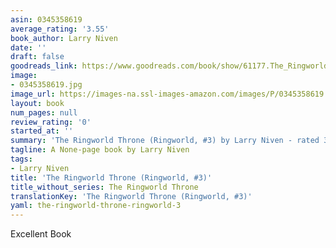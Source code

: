```yaml
---
asin: 0345358619
average_rating: '3.55'
book_author: Larry Niven
date: ''
draft: false
goodreads_link: https://www.goodreads.com/book/show/61177.The_Ringworld_Throne
image:
- 0345358619.jpg
image_url: https://images-na.ssl-images-amazon.com/images/P/0345358619.01._SCLZZZZZZZ.jpg
layout: book
num_pages: null
review_rating: '0'
started_at: ''
summary: 'The Ringworld Throne (Ringworld, #3) by Larry Niven - rated 3.55/5 on Goodreads'
tagline: A None-page book by Larry Niven
tags:
- Larry Niven
title: 'The Ringworld Throne (Ringworld, #3)'
title_without_series: The Ringworld Throne
translationKey: 'The Ringworld Throne (Ringworld, #3)'
yaml: the-ringworld-throne-ringworld-3
---
```


Excellent Book